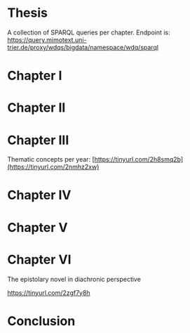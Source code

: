 # Thesis
A collection of SPARQL queries per chapter. Endpoint is: https://query.mimotext.uni-trier.de/proxy/wdqs/bigdata/namespace/wdq/sparql

# Chapter I
# Chapter II
# Chapter III
Thematic concepts per year: [https://tinyurl.com/2h8smq2b](https://tinyurl.com/2nmhz2xw)
# Chapter IV
# Chapter V
# Chapter VI
The epistolary novel in diachronic perspective


https://tinyurl.com/2zgf7y8h
# Conclusion 
